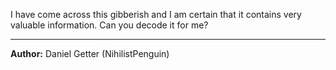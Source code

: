 I have come across this gibberish and I am certain that it contains very valuable information. Can you decode it for me?

---
**Author:** Daniel Getter (NihilistPenguin)
